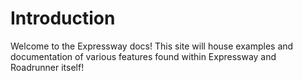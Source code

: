 # Introduction
Welcome to the Expressway docs! 
This site will house examples and documentation 
of various features found within Expressway and Roadrunner itself!